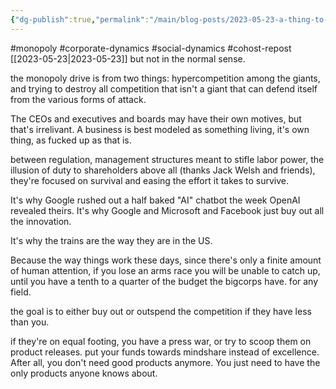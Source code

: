 ```yaml
---
{"dg-publish":true,"permalink":"/main/blog-posts/2023-05-23-a-thing-to-understand-about-post-80s-corporations-even-multinational-ones-is-that-their-ideal-is-a-monopoly/","noteIcon":"","created":"2023-08-09T14:59:32.738-04:00","updated":"2023-10-06T22:47:35.651-04:00"}
---
```


#monopoly #corporate-dynamics #social-dynamics #cohost-repost
[[2023-05-23\|2023-05-23]]
but not in the normal sense.

the monopoly drive is from two things: hypercompetition among the giants, and trying to destroy all competition that isn't a giant that can defend itself from the various forms of attack.

The CEOs and executives and boards may have their own motives, but that's irrelivant. A business is best modeled as something living, it's own thing, as fucked up as that is.

between regulation, management structures meant to stifle labor power, the illusion of duty to shareholders above all (thanks Jack Welsh and friends), they're focused on survival and easing the effort it takes to survive.

It's why Google rushed out a half baked "AI" chatbot the week OpenAI revealed theirs. It's why Google and Microsoft and Facebook just buy out all the innovation.

It's why the trains are the way they are in the US.

Because the way things work these days, since there's only a finite amount of human attention, if you lose an arms race you will be unable to catch up, until you have a tenth to a quarter of the budget the bigcorps have. for any field.

the goal is to either buy out or outspend the competition if they have less than you.

if they're on equal footing, you have a press war, or try to scoop them on product releases. put your funds towards mindshare instead of excellence. After all, you don't need good products anymore. You just need to have the only products anyone knows about.
